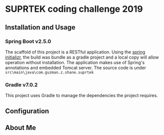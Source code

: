 # SUPRTEK coding challenge 2019

## Installation and Usage

### Spring Boot v2.5.0
The scaffold of this project is a RESTful application. 
Using the [spring initializr](https://start.spring.io/), the build was bundle as a gradle project and a local copy will allow operation without installation.
The application makes use of Spring's annotations and embedded Tomcat server. 
The source code is under `src\main\java\com.guzman.z.shane.suprtek`

### Gradle v7.0.2
This project uses Gradle to manage the dependencies the project requires. 


## Configuration

## About Me
